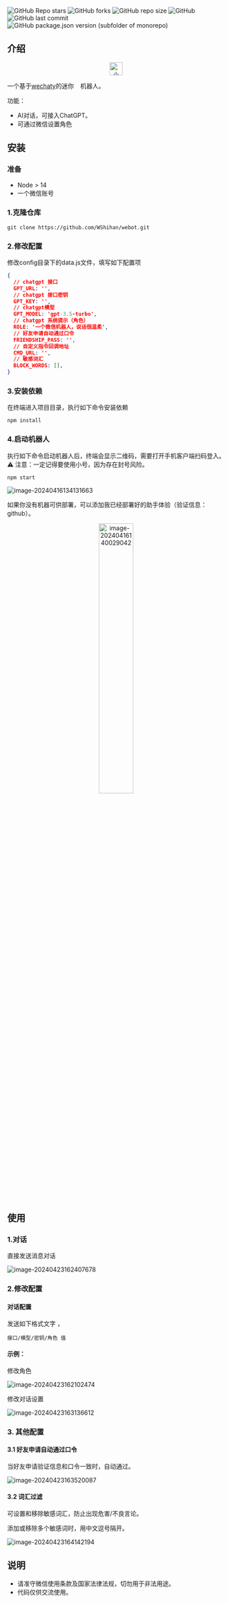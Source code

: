 ![GitHub Repo stars](https://img.shields.io/github/stars/WShihan/webot?style=plastic)  ![GitHub forks](https://img.shields.io/github/forks/WShihan/webot?style=plastic)   ![GitHub repo size](https://img.shields.io/github/repo-size/WShihan/webot?style=plastic)   ![GitHub](https://img.shields.io/github/license/WShihan/webot) ![GitHub last commit](https://img.shields.io/github/last-commit/WShihan/webot?style=plastic) ![GitHub package.json version (subfolder of monorepo)](https://img.shields.io/github/package-json/v/WShihan/webot)

## 介绍

<p align="center"><img src="https://md-1301600412.cos.ap-nanjing.myqcloud.com/pic/typora/tiger.png" width="30px" alt="小助手"  /></p>



<p>一个基于<a href="https://github.com/wechaty/wechaty">wechaty</a>的迷你<img width="15px" src="https://md-1301600412.cos.ap-nanjing.myqcloud.com/pic/icon/wechat.svg" style="display: inline-block;">机器人。</p>

   

功能：

* AI对话，可接入ChatGPT。
* 可通过微信设置角色



## 安装

### 准备

* Node > 14
* 一个微信账号



### 1.克隆仓库

```shell
git clone https://github.com/WShihan/webot.git
```

  

### 2.修改配置

修改config目录下的data.js文件，填写如下配置项

```json
{
  // chatgpt 接口
  GPT_URL: '',
  // chatgpt 接口密钥
  GPT_KEY: '',
  // chatgpt模型
  GPT_MODEL: 'gpt-3.5-turbo',
  // chatgpt 系统提示（角色）
  ROLE: '一个微信机器人，说话很温柔',
  // 好友申请自动通过口令
  FRIENDSHIP_PASS: '',
  // 自定义指令回调地址
  CMD_URL: '',
  // 敏感词汇
  BLOCK_WORDS: [],
}

```



### 3.安装依赖

在终端进入项目目录，执行如下命令安装依赖

```shell
npm install
```

   

### 4.启动机器人

执行如下命令启动机器人后，终端会显示二维码，需要打开手机客户端扫码登入。      
⚠️ 注意：一定记得要使用小号，因为存在封号风险。

```shell
npm start
```

![image-20240416134131663](https://md-1301600412.cos.ap-nanjing.myqcloud.com/pic/typora/image-20240416134131663.png)  

   

如果你没有机器可供部署，可以添加我已经部署好的助手体验（验证信息：github）。

<p align="center"><img src="https://md-1301600412.cos.ap-nanjing.myqcloud.com/pic/typora/image-20240416140029042.png" alt="image-20240416140029042" width="40%"  style="border-radius: 5px;" /></p>



## 使用

### 1.对话

直接发送消息对话

   ![image-20240423162407678](https://md-1301600412.cos.ap-nanjing.myqcloud.com/pic/typora/image-20240423162407678.png)



### 2.修改配置

#### 对话配置

发送如下格式文字 ，

```plaintext
接口/模型/密钥/角色 值
```

#### 示例：

修改角色

![image-20240423162102474](https://md-1301600412.cos.ap-nanjing.myqcloud.com/pic/typora/image-20240423162102474.png)



修改对话设置

![image-20240423163136612](https://md-1301600412.cos.ap-nanjing.myqcloud.com/pic/typora/image-20240423163136612.png)

### 3. 其他配置

#### 3.1 好友申请自动通过口令

当好友申请验证信息和口令一致时，自动通过。

![image-20240423163520087](https://md-1301600412.cos.ap-nanjing.myqcloud.com/pic/typora/image-20240423163520087.png)



#### 3.2 词汇过滤

可设置和移除敏感词汇，防止出现危害/不良言论。

添加或移除多个敏感词时，用中文逗号隔开。

![image-20240423164142194](https://md-1301600412.cos.ap-nanjing.myqcloud.com/pic/typora/image-20240423164142194.png)











## 说明

* 请准守微信使用条款及国家法律法规，切勿用于非法用途。
* 代码仅供交流使用。



